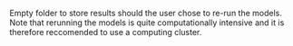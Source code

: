 Empty folder to store results should the user chose to re-run the models.
Note that rerunning the models is quite computationally intensive and it is therefore reccomended to use a computing cluster.
